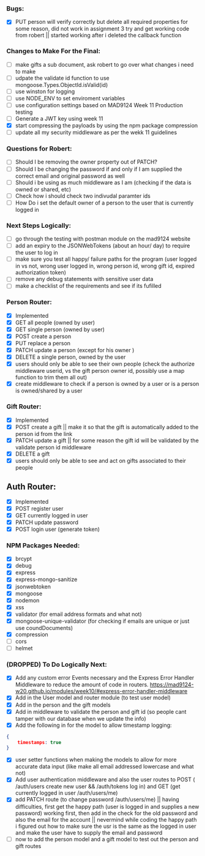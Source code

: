 ### Bugs: 
- [x] PUT person will verify correctly but delete all required properties for some reason, did not work in assignment 3 try and get working code from robert || started working after i deleted the callback function

### Changes to Make For the Final:
- [ ] make gifts a sub document, ask robert to go over what changes i need to make
- [ ] udpate the validate id function to use mongoose.Types.ObjectId.isValid(id)
- [ ] use winston for logging 
- [ ] use NODE_ENV to set enviroment variables
- [ ] use configuration settings based on MAD9124 Week 11 Production testing
- [ ] Generate a JWT key using week 11
- [x] start compressing the payloads by using the npm package compression
- [ ] update all my security middleware as per the wekk 11 guidelines

### Questions for Robert:
- [ ] Should I be removing the owner property out of PATCH?
- [ ] Should I be changing the password if and only if I am supplied the correct email and original password as well
- [ ] Should i be using as much middleware as I am (checking if the data is owned or shared, etc)
- [ ] Check how i should check two indivudal paramter ids
- [ ] How Do i set the default owner of a person to the user that is currently logged in

### Next Steps Logically:
- [ ] go through the testing with postman module on the mad9124 website
- [ ] add an expiry to the JSONWebTokens (about an hour/ day) to require the user to log in
- [ ] make sure you test all happy/ failure paths for the program (user logged in vs not, wrong user logged in, wrong person id, wrong gift id, expired authorization token)
- [ ] remove any debug statements with sensitive user data
- [ ] make a checklist of the requirements and see if its fufilled

### Person Router:
- [x] Implemented
- [x] GET all people (owned by user)
- [x] GET single person (owned by user)
- [x] POST create a person
- [x] PUT replace a person
- [x] PATCH update a person (except for his owner )
- [x] DELETE a single person, owned by the user
- [x] users should only be able to see their own people (check the authorize middleware userid, vs the gift person owner id, possibly use a map function to trim them all out)
- [x] create middleware to check if a person is owned by a user or is a person is owned/shared by a user

### Gift Router:
- [x] Implemented
- [x] POST create a gift || make it so that the gift is automatically added to the person id from the link
- [x] PATCH update a gift || for some reason the gift id will be validated by the validate person id middleware
- [x] DELETE a gift 
- [x] users should only be able to see and act on gifts associated to their people

## Auth Router:
- [x] Implemented
- [x] POST register user
- [x] GET currently logged in user
- [x] PATCH update password
- [x] POST login user (generate token)

### NPM Packages Needed:
- [x] brcypt
- [x] debug
- [x] express
- [x] express-mongo-sanitize
- [x] jsonwebtoken
- [x] mongoose
- [x] nodemon
- [x] xss
- [x] validator (for email address formats and what not)
- [x] mongoose-unique-validator (for checking if emails are unique or just use coundDocuments)
- [x] compression
- [ ] cors
- [ ] helmet
 
### (DROPPED) To Do Logically Next:
- [x] Add any custom error Events necessary and the Express Error Handler Middleware to reduce the amount of code in routers. https://mad9124-w20.github.io/modules/week10/#express-error-handler-middleware
- [x] Add in the User model and router module (to test user model)
- [x] Add in the person and the gift models
- [x] Add in middleware to validate the person and gift id (so people cant tamper with our database when we update the info)
- [x] Add the following in for the model to allow timestamp logging: 
````json
{
    timestamps: true
}
````
- [x] user setter functions when making the models to allow for more accurate data input (like make all email addressed lowercase and what not)
- [x] Add user authentication middleware and also the user routes to POST ( /auth/users create new user && /auth/tokens log in) and GET (get currently logged in user /auth/users/me)
- [x] add PATCH route (to change password /auth/users/me) || having difficulties, first get the happy path (user is logged in and supplies a new password) working first, then add in the check for the old password and also the email for the account || nevermind while coding the happy path i figured out how to make sure the usr is the same as the logged in user and make the user have to supply the email and password
- [ ] now to add the person model and a gift model to test out the person and gift routes